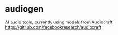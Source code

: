# audiogen
AI audio tools, currently using models from Audiocraft:
https://github.com/facebookresearch/audiocraft
